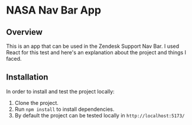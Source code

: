 NASA Nav Bar App
===

## Overview

This is an app that can be used in the Zendesk Support Nav Bar. I used React for this test and here's an explanation about the project and things I faced.

## Installation

In order to install and test the project locally:

1. Clone the project.
2. Run `npm install` to install dependencies.
3. By default the project can be tested locally in `http://localhost:5173/`
